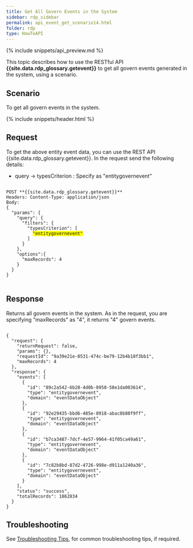 ```yaml
---
title: Get All Govern Events in the System
sidebar: rdp_sidebar
permalink: api_event_get_scenario14.html
folder: rdp
type: HowToAPI
---
```


{% include snippets/api_preview.md %}

This topic describes how to use the RESTful API **{{site.data.rdp_glossary.getevent}}** to get all govern events generated in the system, using a scenario.

## Scenario

To get all govern events in the system.

{% include snippets/header.html %}

## Request

To get the above entity event data, you can use the REST API {{site.data.rdp_glossary.getevent}}. In the request send the following details:

* query -> typesCriterion : Specify as "entitygovernevent"

<pre>
<code>
POST **{{site.data.rdp_glossary.getevent}}**
Headers: Content-Type: application/json
Body:
{
  "params": {
    "query": {
      "filters": {
        "typesCriterion": [
          <span style="background-color: #FFFF00">"entitygovernevent"</span>
        ]
      }
    },
    "options":{
      "maxRecords": 4
    }
  }
}
</code>
</pre>

## Response

Returns all govern events in the system. As in the request, you are specifying "maxRecords" as "4", it returns "4" govern events.

<pre><code>
{
  "request": {
    "returnRequest": false,
    "params": {},
    "requestId": "9a39e21e-0531-474c-be79-12b4b18f3bb1",
    "maxRecords": 4
  },
  "response": {
    "events": [
      {
        "id": "89c2a542-6b28-4d0b-8958-58e1da003614",
        "type": "entitygovernevent",
        "domain": "eventDataObject"
      },
      {
        "id": "92e29435-bbd6-485e-8918-abac8b80f9ff",
        "type": "entitygovernevent",
        "domain": "eventDataObject"
      },
      {
        "id": "b7ca3487-7dcf-4e57-9964-41f05ca49a61",
        "type": "entitygovernevent",
        "domain": "eventDataObject"
      },
      {
        "id": "7c82b8bd-87d2-4726-998e-d911a1240a36",
        "type": "entitygovernevent",
        "domain": "eventDataObject"
      }
    ],
    "status": "success",
    "totalRecords": 1862834
  }
}
</code></pre>

## Troubleshooting

See [Troubleshooting Tips](api_troubleshooting_tips.html), for common troubleshooting tips, if required.